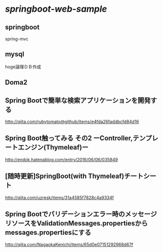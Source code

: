 # *springboot-web-sample*

## springboot
spring-mvc

## mysql
hoge論理ＤＢ作成

## Doma2


## Spring Bootで簡単な検索アプリケーションを開発する
http://qiita.com/rubytomato@github/items/e4fda26faddbcfd84d16

## Spring Boot触ってみる その2 ーController,テンプレートエンジン(Thymeleaf)ー
http://endok.hatenablog.com/entry/2016/06/06/035849

## [随時更新]SpringBoot(with Thymeleaf)チートシート
http://qiita.com/uzresk/items/31a4585f7828c4a9334f

## Spring Bootでバリデーションエラー時のメッセージリソースをValidationMessages.propertiesからmessages.propertiesにする
http://qiita.com/NagaokaKenichi/items/65d0e07151292968d67f
